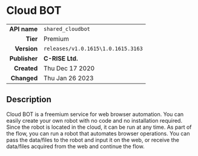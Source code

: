 # Cloud BOT
| | |
|-:|-|
|**API name**|`shared_cloudbot`|
|**Tier**|Premium|
|**Version**|`releases/v1.0.1615\1.0.1615.3163`|
|**Publisher**|**C-RISE Ltd.**|
|**Created**|Thu Dec 17 2020|
|**Changed**|Thu Jan 26 2023|

## Description
Cloud BOT is a freemium service for web browser automation. You can easily create your own robot with no code and no installation required. Since the robot is located in the cloud, it can be run at any time. As part of the flow, you can run a robot that automates browser operations. You can pass the data/files to the robot and input it on the web, or receive the data/files acquired from the web and continue the flow.
